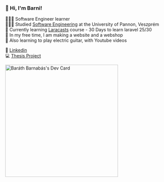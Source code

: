 ### 👋 Hi, I'm Barni!

🧑🏼‍💻 Software Engineer learner<br>
👨🏻‍🎓 Studied [Software Engineering](https://mik.uni-pannon.hu/felvetelizoknek/kepzesek/uzemmernok-informatikus-bprof) at the University of Pannon, Veszprém<br>
💭 Currently learning [Laracasts]([https://laracasts.com](https://laracasts.com/series/30-days-to-learn-laravel-11)) course - 30 Days to learn laravel 25/30<br>
👀 In my free time, I am making a website and a webshop<br>
🎸 Also learning to play electric guitar, with Youtube videos<br>

💼 [Linkedin](https://www.linkedin.com/in/bar%C3%A1th-barnab%C3%A1s-4306b331a?lipi=urn%3Ali%3Apage%3Ad_flagship3_profile_view_base_contact_details%3B%2Bs3xfXQPSve0ZYCf5FDOKQ%3D%3D) <br>
💻 [Thesis Project](https://drive.google.com/file/d/1Nww884hpzP4_It9RM7FWycy6usZ_ptW4/view?usp=drive_link)

<a href="https://app.daily.dev/barthbarnabs"><img src="https://api.daily.dev/devcards/v2/2eJl9LmjvdEqoJnT0CFzj.png?type=default&r=cfv" width="356" alt="Baráth Barnabás's Dev Card"/></a>



<!--
**barni0811/barni0811** is a ✨ _special_ ✨ repository because its `README.md` (this file) appears on your GitHub profile.

Here are some ideas to get you started:

- 🔭 I’m currently working on ...
- 🌱 I’m currently learning ...
- 👯 I’m looking to collaborate on ...
- 🤔 I’m looking for help with ...
- 💬 Ask me about ...
- 📫 How to reach me: ...
- 😄 Pronouns: ...
- ⚡ Fun fact: ...
-->
